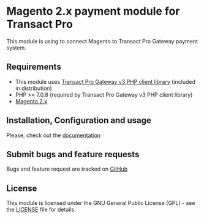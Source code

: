 # Magento 2.x payment module for Transact Pro

This module is using to connect Magento to Transact Pro Gateway payment system.

## Requirements

- This module uses [Transact Pro Gateway v3 PHP client library](https://github.com/TransactPRO/gw3-php-client) (included in distribution)
- PHP >= 7.0.8 (required by Transact Pro Gateway v3 PHP client library)
- [Magento 2.x](https://magento.com/tech-resources/download)

## Installation, Configuration and usage
Please, check out the [documentation](./docs/index.md)

## Submit bugs and feature requests
 
Bugs and feature request are tracked on [GitHub](https://github.com/TransactPRO/gw3-magento-plugin/issues)

## License

This module is licensed under the GNU General Public License (GPL) - see the [LICENSE](./LICENSE) file for details.